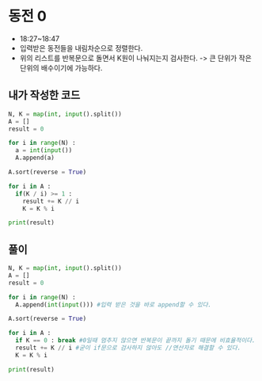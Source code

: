 # 동전 0
- 18:27~18:47
- 입력받은 동전들을 내림차순으로 정렬한다.
- 위의 리스트를 반복문으로 돌면서 K원이 나눠지는지 검사한다. -> 큰 단위가 작은 단위의 배수이기에 가능하다.
## 내가 작성한 코드
~~~python
N, K = map(int, input().split())
A = []
result = 0

for i in range(N) : 
  a = int(input())
  A.append(a)

A.sort(reverse = True)

for i in A :
  if(K / i) >= 1 :
    result += K // i
    K = K % i

print(result)
~~~
## 풀이
~~~python
N, K = map(int, input().split())
A = []
result = 0

for i in range(N) : 
  A.append(int(input())) #입력 받은 것을 바로 append할 수 있다.

A.sort(reverse = True)

for i in A :
  if K == 0 : break #0일때 멈추지 않으면 반복문이 끝까지 돌기 때문에 비효율적이다.
  result += K // i #굳이 if문으로 검사하지 않아도 //연산자로 해결할 수 있다.
  K = K % i

print(result)
~~~
